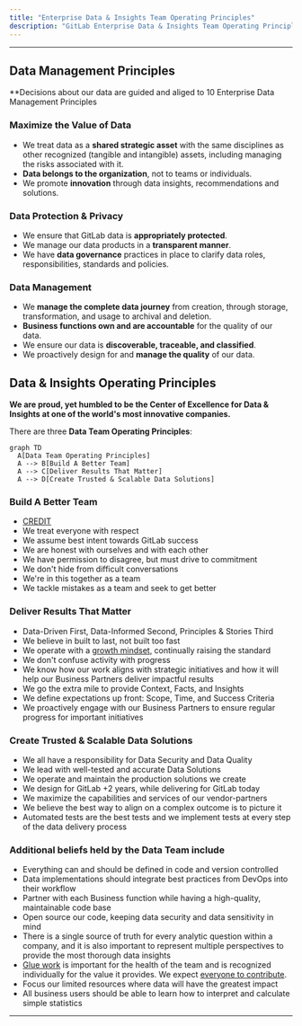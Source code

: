 ```yaml
---
title: "Enterprise Data & Insights Team Operating Principles"
description: "GitLab Enterprise Data & Insights Team Operating Principles Handbook"
---
```


---

## Data Management Principles

**Decisions about our data are guided and aliged to 10 Enterprise Data Management Principles

### Maximize the Value of Data

- We treat data as a **shared strategic asset** with the same disciplines as other recognized (tangible and intangible) assets, including managing the risks associated with it.
- **Data belongs to the organization**, not to teams or individuals.
- We promote **innovation** through data insights, recommendations and solutions.

### Data Protection & Privacy

- We ensure that GitLab data is **appropriately protected**.
- We manage our data products in a **transparent manner**.
- We have **data governance** practices in place to clarify data roles, responsibilities, standards and policies.

### Data Management

- We **manage the complete data journey** from creation, through storage, transformation, and usage to archival and deletion.
- **Business functions own and are accountable** for the quality of our data.
- We ensure our data is **discoverable, traceable, and classified**.
- We proactively design for and **manage the quality** of our data.

## Data & Insights Operating Principles

**We are proud, yet humbled to be the Center of Excellence for Data & Insights at one of the world's most innovative companies.**

There are three **Data Team Operating Principles**:

```mermaid
graph TD
  A[Data Team Operating Principles]
  A --> B[Build A Better Team]
  A --> C[Deliver Results That Matter]
  A --> D[Create Trusted & Scalable Data Solutions]
```

### Build A Better Team

- [CREDIT](/handbook/values/#credit)
- We treat everyone with respect
- We assume best intent towards GitLab success
- We are honest with ourselves and with each other
- We have permission to disagree, but must drive to commitment
- We don't hide from difficult conversations
- We're in this together as a team
- We tackle mistakes as a team and seek to get better

### Deliver Results That Matter

- Data-Driven First, Data-Informed Second, Principles & Stories Third
- We believe in built to last, not built too fast
- We operate with a [growth mindset](https://hbr.org/2016/01/what-having-a-growth-mindset-actually-means), continually raising the standard
- We don't confuse activity with progress
- We know how our work aligns with strategic initiatives and how it will help our Business Partners deliver impactful results
- We go the extra mile to provide Context, Facts, and Insights
- We define expectations up front: Scope, Time, and Success Criteria
- We proactively engage with our Business Partners to ensure regular progress for important initiatives

### Create Trusted & Scalable Data Solutions

- We all have a responsibility for Data Security and Data Quality
- We lead with well-tested and accurate Data Solutions
- We operate and maintain the production solutions we create
- We design for GitLab +2 years, while delivering for GitLab today
- We maximize the capabilities and services of our vendor-partners
- We believe the best way to align on a complex outcome is to picture it
- Automated tests are the best tests and we implement tests at every step of the data delivery process

### Additional beliefs held by the Data Team include

- Everything can and should be defined in code and version controlled
- Data implementations should integrate best practices from DevOps into their workflow
- Partner with each Business function while having a high-quality, maintainable code base
- Open source our code, keeping data security and data sensitivity in mind
- There is a single source of truth for every analytic question within a company, and it is also important to represent multiple perspectives to provide the most thorough data insights
- [Glue work](https://www.locallyoptimistic.com/post/glue-work/) is important for the health of the team and is recognized individually for the value it provides. We expect [everyone to contribute](/handbook/values/#mission).
- Focus our limited resources where data will have the greatest impact
- All business users should be able to learn how to interpret and calculate simple statistics

---
